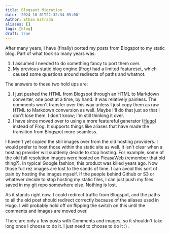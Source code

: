 ```yaml
---
title: Blogspot Migration
date: '2024-10-01T22:32:34-05:00'
Author: Ethan Estrada
aliases: []
tags: [blog]
draft: true
---
```


After many years, I have (finally) ported my posts from Blogspot to my static blog.
Part of what took so many years was:

1. I assumed I needed to do something fancy to port them over.
2. My previous static blog engine ([Frog](https://github.com/greghendershott/frog))
   had a limited featureset,
   which caused some questions around redirects of paths and whatnot.

The answers to these two hold ups are:

1. I just pushed the HTML from Blogspot through an HTML to Markdown converter,
   one post at a time, by hand.
   It was relatively painless.
   The comments won't transfer over this way
   unless I just copy them as raw HTML to Markdown conversion as well.
   Maybe I'll do that just so that I don't lose them.
   I don't know; I'm still thinking it over.
2. I have since moved over to using a more featureful generator ([Hugo](https://gohugo.io/))
   instead of Frog.
   It supports things like aliases
   that have made the transition from Blogspot more seamless.

I haven't yet copied the still images over from the old hosting providers.
I would prefer to host those within the static site as well.
It isn't clear when a hosting provider will suddenly decide to stop hosting.
For example, some of the old full resolution images were hosted on PicasaWeb
(remember that old thing?).
In typical Google fashion,
this product was killed years ago.
Now those full rez images are lost to the sands of time.
I can avoid this sort of pain by hosting the images myself.
If the people behind Github or S3 or whatever decide to stop hosting my static files,
I can just push my files saved in my git repo somewhere else.
Nothing is lost.

As it stands right now, I could redirect traffic from Blogspot,
and the paths to all the old post should redirect correctly
because of the aliases used in Hugo.
I will probably hold off on flipping the switch on this
until the comments and images are moved over.

There are only a few posts with Comments and images,
so it shouldn't take long once I choose to do it.
I just need to choose to do it :) .
